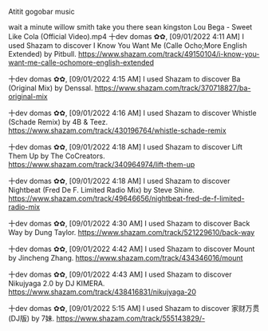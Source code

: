 Atitit gogobar music

wait a minute willow smith
take you there sean kingston
Lou Bega - Sweet Like Cola (Official Video).mp4
十dev domas ✿✿, [09/01/2022 4:11 AM]
I used Shazam to discover I Know You Want Me (Calle Ocho;More English Extended) by Pitbull. https://www.shazam.com/track/49150104/i-know-you-want-me-calle-ochomore-english-extended

十dev domas ✿✿, [09/01/2022 4:15 AM]
I used Shazam to discover Ba (Original Mix) by Denssal. https://www.shazam.com/track/370718827/ba-original-mix

十dev domas ✿✿, [09/01/2022 4:16 AM]
I used Shazam to discover Whistle (Schade Remix) by 4B & Teez. https://www.shazam.com/track/430196764/whistle-schade-remix

十dev domas ✿✿, [09/01/2022 4:18 AM]
I used Shazam to discover Lift Them Up by The CoCreators. https://www.shazam.com/track/340964974/lift-them-up

十dev domas ✿✿, [09/01/2022 4:18 AM]
I used Shazam to discover Nightbeat (Fred De F. Limited Radio Mix) by Steve Shine. https://www.shazam.com/track/49646656/nightbeat-fred-de-f-limited-radio-mix

十dev domas ✿✿, [09/01/2022 4:30 AM]
I used Shazam to discover Back Way by Dung Taylor. https://www.shazam.com/track/521229610/back-way

 
十dev domas ✿✿, [09/01/2022 4:42 AM]
I used Shazam to discover Mount by Jincheng Zhang. https://www.shazam.com/track/434346016/mount

十dev domas ✿✿, [09/01/2022 4:43 AM]
I used Shazam to discover Nikujyaga 2.0 by DJ KIMERA. https://www.shazam.com/track/438416831/nikujyaga-20

十dev domas ✿✿, [09/01/2022 5:15 AM]
I used Shazam to discover 家财万贯(DJ版) by 7妹. https://www.shazam.com/track/555143829/-
